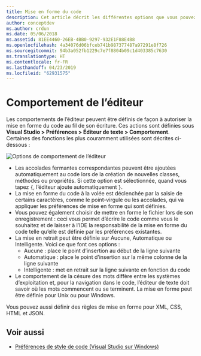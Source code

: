 ```yaml
---
title: Mise en forme du code
description: Cet article décrit les différentes options que vous pouvez utiliser pour modifier le comportement de l’éditeur de texte dans Visual Studio pour Mac
author: conceptdev
ms.author: crdun
ms.date: 05/06/2018
ms.assetid: 81EE4460-26EB-4BB0-9297-932E1F88E4B8
ms.openlocfilehash: 4a34076d06bfceb741b987377487a97291e8f726
ms.sourcegitcommit: 94b3a052fb1229c7e7f8804b09c1d403385c7630
ms.translationtype: HT
ms.contentlocale: fr-FR
ms.lasthandoff: 04/23/2019
ms.locfileid: "62931575"
---
```

# <a name="editor-behavior"></a>Comportement de l’éditeur

Les comportements de l’éditeur peuvent être définis de façon à autoriser la mise en forme du code au fil de son écriture. Ces actions sont définies sous **Visual Studio > Préférences > Éditeur de texte > Comportement**. Certaines des fonctions les plus couramment utilisées sont décrites ci-dessous :

![Options de comportement de l’éditeur](media/source-editor-image9.png)

* Les accolades fermantes correspondantes peuvent être ajoutées automatiquement au code lors de la création de nouvelles classes, méthodes ou propriétés. Si cette option est sélectionnée, quand vous tapez `{`, l’éditeur ajoute automatiquement `}`.
* La mise en forme du code à la volée est déclenchée par la saisie de certains caractères, comme le point-virgule ou les accolades, qui va appliquer les préférences de mise en forme qui sont définies.
* Vous pouvez également choisir de mettre en forme le fichier lors de son enregistrement : ceci vous permet d’écrire le code comme vous le souhaitez et de laisser à l’IDE la responsabilité de la mise en forme du code telle qu’elle est définie par les préférences existantes.
* La mise en retrait peut être définie sur Aucune, Automatique ou Intelligente. Voici ce que font ces options :
   * Aucune : place le point d’insertion au début de la ligne suivante
   * Automatique : place le point d’insertion sur la même colonne de la ligne suivante
   * Intelligente : met en retrait sur la ligne suivante en fonction du code
* Le comportement de la césure des mots diffère entre les systèmes d’exploitation et, pour la navigation dans le code, l’éditeur de texte doit savoir où les mots commencent ou se terminent. La mise en forme peut être définie pour Unix ou pour Windows.

Vous pouvez aussi définir des règles de mise en forme pour XML, CSS, HTML et JSON.

## <a name="see-also"></a>Voir aussi

- [Préférences de style de code (Visual Studio sur Windows)](/visualstudio/ide/code-styles-and-quick-actions)